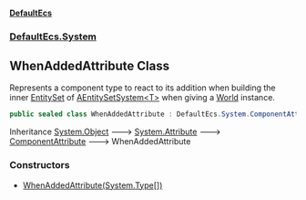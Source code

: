 #### [DefaultEcs](./index.md 'index')
### [DefaultEcs.System](./DefaultEcs-System.md 'DefaultEcs.System')
## WhenAddedAttribute Class
Represents a component type to react to its addition when building the inner [EntitySet](./DefaultEcs-EntitySet.md 'DefaultEcs.EntitySet') of [AEntitySetSystem&lt;T&gt;](./DefaultEcs-System-AEntitySetSystem-T-.md 'DefaultEcs.System.AEntitySetSystem&lt;T&gt;') when giving a [World](./DefaultEcs-World.md 'DefaultEcs.World') instance.  
```csharp
public sealed class WhenAddedAttribute : DefaultEcs.System.ComponentAttribute
```
Inheritance [System.Object](https://docs.microsoft.com/en-us/dotnet/api/System.Object 'System.Object') &#129106; [System.Attribute](https://docs.microsoft.com/en-us/dotnet/api/System.Attribute 'System.Attribute') &#129106; [ComponentAttribute](./DefaultEcs-System-ComponentAttribute.md 'DefaultEcs.System.ComponentAttribute') &#129106; WhenAddedAttribute  
### Constructors
- [WhenAddedAttribute(System.Type[])](./DefaultEcs-System-WhenAddedAttribute-WhenAddedAttribute(System-Type--).md 'DefaultEcs.System.WhenAddedAttribute.WhenAddedAttribute(System.Type[])')
